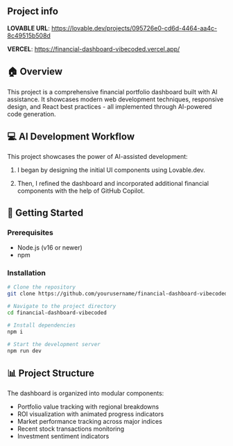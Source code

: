 ## Project info

**LOVABLE URL**: https://lovable.dev/projects/095726e0-cd6d-4464-aa4c-8c49515b508d

**VERCEL**: https://financial-dashboard-vibecoded.vercel.app/

## 🏠 Overview
This project is a comprehensive financial portfolio dashboard built with AI assistance. It showcases modern web development techniques, responsive design, and React best practices - all implemented through AI-powered code generation.

## 💻 AI Development Workflow

This project showcases the power of AI-assisted development:

1. I began by designing the initial UI components using Lovable.dev.

2. Then, I refined the dashboard and incorporated additional financial components with the help of GitHub Copilot.

## 🚀 Getting Started

### Prerequisites
- Node.js (v16 or newer)
- npm  
### Installation
```bash
# Clone the repository
git clone https://github.com/yourusername/financial-dashboard-vibecoded

# Navigate to the project directory
cd financial-dashboard-vibecoded

# Install dependencies
npm i

# Start the development server
npm run dev
```

## 📊 Project Structure

The dashboard is organized into modular components:
- Portfolio value tracking with regional breakdowns
- ROI visualization with animated progress indicators
- Market performance tracking across major indices
- Recent stock transactions monitoring
- Investment sentiment indicators
